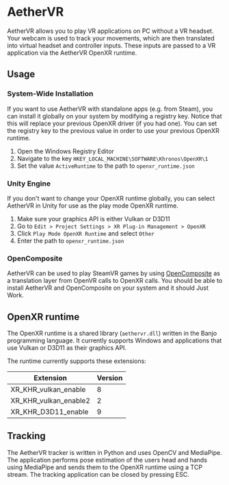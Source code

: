 # AetherVR

AetherVR allows you to play VR applications on PC without a VR headset. Your webcam is used to track your movements, which are then translated into virtual headset and controller inputs. These inputs are passed to a VR application via the AetherVR OpenXR runtime.

## Usage

### System-Wide Installation

If you want to use AetherVR with standalone apps (e.g. from Steam), you can install it globally on your system by modifying a registry key. Notice that this will replace your previous OpenXR driver (if you had one). You can set the registry key to the previous value in order to use your previous OpenXR runtime.

1. Open the Windows Registry Editor
2. Navigate to the key ```HKEY_LOCAL_MACHINE\SOFTWARE\Khronos\OpenXR\1```
3. Set the value ```ActiveRuntime``` to the path to ```openxr_runtime.json```

### Unity Engine

If you don't want to change your OpenXR runtime globally, you can select AetherVR in Unity for use as the play mode OpenXR runtime.

1. Make sure your graphics API is either Vulkan or D3D11
2. Go to ```Edit > Project Settings > XR Plug-in Management > OpenXR```
3. Click ```Play Mode OpenXR Runtime``` and select ```Other```
4. Enter the path to ```openxr_runtime.json```

### OpenComposite

AetherVR can be used to play SteamVR games by using [OpenComposite](https://gitlab.com/znixian/OpenOVR) as a translation layer from OpenVR calls to OpenXR calls. You should be able to install AetherVR and OpenComposite on your system and it should Just Work. 

## OpenXR runtime

The OpenXR runtime is a shared library (```aethervr.dll```) written in the Banjo programming language. It currently supports Windows and applications that use Vulkan or D3D11 as their graphics API.

The runtime currently supports these extensions:

| Extension             | Version       |
|-----------------------|---------------|
| XR_KHR_vulkan_enable  | 8             |
| XR_KHR_vulkan_enable2 | 2             |
| XR_KHR_D3D11_enable   | 9             |

## Tracking

The AetherVR tracker is written in Python and uses OpenCV and MediaPipe. The application performs pose estimation of the users head and hands using MediaPipe and sends them to the OpenXR runtime using a TCP stream. The tracking application can be closed by pressing ESC.
